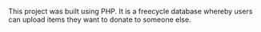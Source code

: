 This project was built using PHP. It is a freecycle database whereby users can upload items they want to donate to someone else.
